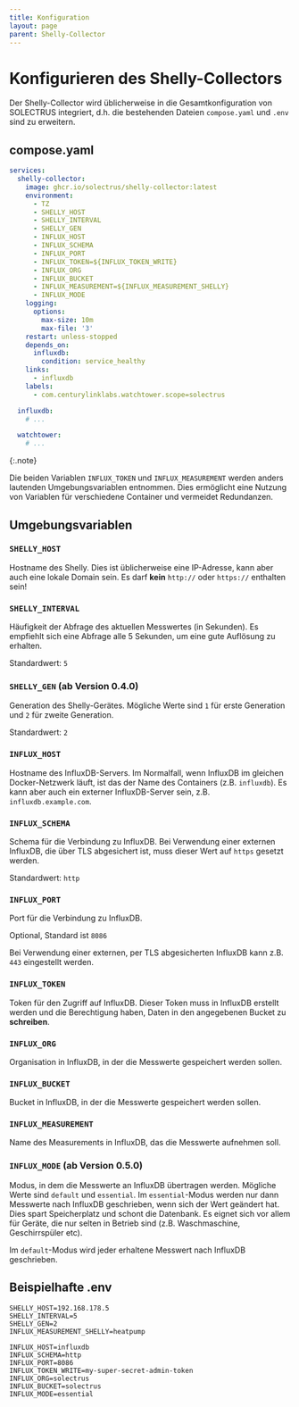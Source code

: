 ```yaml
---
title: Konfiguration
layout: page
parent: Shelly-Collector
---
```


# Konfigurieren des Shelly-Collectors

Der Shelly-Collector wird üblicherweise in die Gesamtkonfiguration von SOLECTRUS integriert, d.h. die bestehenden Dateien `compose.yaml` und `.env` sind zu erweitern.

## compose.yaml

```yaml
services:
  shelly-collector:
    image: ghcr.io/solectrus/shelly-collector:latest
    environment:
      - TZ
      - SHELLY_HOST
      - SHELLY_INTERVAL
      - SHELLY_GEN
      - INFLUX_HOST
      - INFLUX_SCHEMA
      - INFLUX_PORT
      - INFLUX_TOKEN=${INFLUX_TOKEN_WRITE}
      - INFLUX_ORG
      - INFLUX_BUCKET
      - INFLUX_MEASUREMENT=${INFLUX_MEASUREMENT_SHELLY}
      - INFLUX_MODE
    logging:
      options:
        max-size: 10m
        max-file: '3'
    restart: unless-stopped
    depends_on:
      influxdb:
        condition: service_healthy
    links:
      - influxdb
    labels:
      - com.centurylinklabs.watchtower.scope=solectrus

  influxdb:
    # ...

  watchtower:
    # ...
```

{:.note}

Die beiden Variablen `INFLUX_TOKEN` und `INFLUX_MEASUREMENT` werden anders lautenden Umgebungsvariablen entnommen. Dies ermöglicht eine Nutzung von Variablen für verschiedene Container und vermeidet Redundanzen.

## Umgebungsvariablen

### `SHELLY_HOST`

Hostname des Shelly. Dies ist üblicherweise eine IP-Adresse, kann aber auch eine lokale Domain sein. Es darf **kein** `http://` oder `https://` enthalten sein!

### `SHELLY_INTERVAL`

Häufigkeit der Abfrage des aktuellen Messwertes (in Sekunden). Es empfiehlt sich eine Abfrage alle 5 Sekunden, um eine gute Auflösung zu erhalten.

Standardwert: `5`

### `SHELLY_GEN` (ab Version 0.4.0)

Generation des Shelly-Gerätes. Mögliche Werte sind `1` für erste Generation und `2` für zweite Generation.

Standardwert: `2`

### `INFLUX_HOST`

Hostname des InfluxDB-Servers. Im Normalfall, wenn InfluxDB im gleichen Docker-Netzwerk läuft, ist das der Name des Containers (z.B. `influxdb`). Es kann aber auch ein externer InfluxDB-Server sein, z.B. `influxdb.example.com`.

### `INFLUX_SCHEMA`

Schema für die Verbindung zu InfluxDB. Bei Verwendung einer externen InfluxDB, die über TLS abgesichert ist, muss dieser Wert auf `https` gesetzt werden.

Standardwert: `http`

### `INFLUX_PORT`

Port für die Verbindung zu InfluxDB.

Optional, Standard ist `8086`

Bei Verwendung einer externen, per TLS abgesicherten InfluxDB kann z.B. `443` eingestellt werden.

### `INFLUX_TOKEN`

Token für den Zugriff auf InfluxDB. Dieser Token muss in InfluxDB erstellt werden und die Berechtigung haben, Daten in den angegebenen Bucket zu **schreiben**.

### `INFLUX_ORG`

Organisation in InfluxDB, in der die Messwerte gespeichert werden sollen.

### `INFLUX_BUCKET`

Bucket in InfluxDB, in der die Messwerte gespeichert werden sollen.

### `INFLUX_MEASUREMENT`

Name des Measurements in InfluxDB, das die Messwerte aufnehmen soll.

### `INFLUX_MODE` (ab Version 0.5.0)

Modus, in dem die Messwerte an InfluxDB übertragen werden. Mögliche Werte sind `default` und `essential`. Im `essential`-Modus werden nur dann Messwerte nach InfluxDB geschrieben, wenn sich der Wert geändert hat. Dies spart Speicherplatz und schont die Datenbank. Es eignet sich vor allem für Geräte, die nur selten in Betrieb sind (z.B. Waschmaschine, Geschirrspüler etc).

Im `default`-Modus wird jeder erhaltene Messwert nach InfluxDB geschrieben.

## Beispielhafte .env

```properties
SHELLY_HOST=192.168.178.5
SHELLY_INTERVAL=5
SHELLY_GEN=2
INFLUX_MEASUREMENT_SHELLY=heatpump

INFLUX_HOST=influxdb
INFLUX_SCHEMA=http
INFLUX_PORT=8086
INFLUX_TOKEN_WRITE=my-super-secret-admin-token
INFLUX_ORG=solectrus
INFLUX_BUCKET=solectrus
INFLUX_MODE=essential
```
